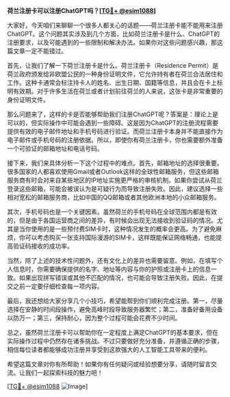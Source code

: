 **荷兰注册卡可以注册ChatGPT吗？[[TG💪+ @esim1088](https://t.me/s/esim1088)]**

大家好，今天咱们来聊聊一个很多人都关心的话题——荷兰注册卡能不能用来注册ChatGPT。这个问题其实涉及到几个方面，比如荷兰注册卡是什么、ChatGPT的注册要求，以及可能遇到的一些限制和解决办法。如果你对这些问题感兴趣，那这篇文章一定不能错过。

首先，让我们了解一下荷兰注册卡是什么。荷兰注册卡（Residence Permit）是荷兰政府颁发给非欧盟公民的一种身份证明文件，它允许持有者在荷兰合法居住和工作。这种卡通常会标注持卡人的姓名、出生日期、国籍等信息，并且会在卡上标明有效期。对于许多生活在荷兰或者计划前往荷兰的人来说，这张卡是非常重要的身份证明文件。

那么问题来了，这样的卡是否能够帮助我们注册ChatGPT呢？答案是：理论上是可以的，但实际操作中可能会遇到一些障碍。这是因为ChatGPT的注册流程需要提供有效的电子邮件地址和手机号码进行验证。而荷兰注册卡本身并不能直接作为电子邮件或手机号码的注册依据。所以，即使你有荷兰注册卡，你也需要额外准备一个可验证的邮箱地址和电话号码。

接下来，我们来具体分析一下这个过程中的难点。首先，邮箱地址的选择很重要。很多国家的人都喜欢使用Gmail或者Outlook这样的全球性邮箱服务，但这些邮箱服务商有时会对来自某些地区的IP地址实施更严格的审核机制。如果你尝试从荷兰登录这些邮箱，可能会被误认为是可疑行为而导致注册失败。因此，建议选择一些相对宽松的邮箱服务商，比如中国的QQ邮箱或者其他欧洲本地的小众邮箱服务。

其次，手机号码也是一个关键因素。虽然荷兰的手机号码在全球范围内都是有效的，但是由于各国运营商之间的差异，有时候会出现无法接收到验证码的情况。尤其是当你使用的是一些预付费SIM卡时，这种情况发生的概率会更高。为了避免麻烦，你可以考虑购买一张支持国际漫游的SIM卡，这样既能保证网络畅通，也能提高验证码接收的成功率。

当然，除了上述的技术性问题外，还有文化上的差异也需要留意。例如，在填写个人信息时，你需要确保提供的名字、地址等内容与你的护照或注册卡上的信息一致。如果出现拼写错误或其他不匹配的情况，也可能会导致注册失败。因此，在提交之前一定要仔细检查每一项内容。

最后，我还想给大家分享几个小技巧，希望能帮到你们顺利完成注册。第一，尽量选择在安静的时间段操作，避免高峰时段导致服务器繁忙；第二，准备好备用设备以防万一；第三，保持耐心，因为整个过程可能会花费不少时间。

总之，虽然荷兰注册卡可以帮助你在一定程度上满足ChatGPT的基本要求，但在实际操作过程中仍然存在诸多挑战。不过只要做好充分准备，并遵循正确的步骤，相信每位读者都能够成功注册并享受到这款强大的人工智能工具带来的便利。

希望这篇文章对你有所帮助！如果你有任何疑问或经验想要分享，请随时留言交流。让我们一起探索科技的魅力吧！

[[TG💪+ @esim1088](https://t.me/s/esim1088) ![Image](https://i.postimg.cc/4NQfJmqS/Snipaste-2025-05-13-00-14-12.png)]